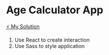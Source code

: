 # Age Calculator App

[⚡ My Solution](https://nakekkasit.github.io/age-calculator-app/)
1. Use React to create interaction
2. Use Sass to style application

